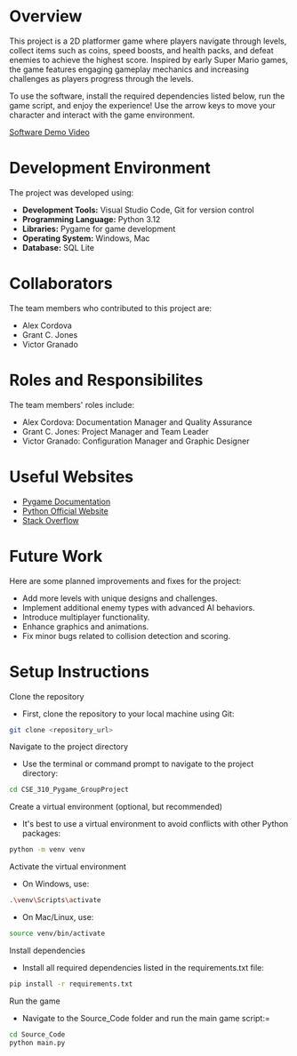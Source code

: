 # Overview

This project is a 2D platformer game where players navigate through levels, collect items such as coins, speed boosts, and health packs, and defeat enemies to achieve the highest score. Inspired by early Super Mario games, the game features engaging gameplay mechanics and increasing challenges as players progress through the levels.

To use the software, install the required dependencies listed below, run the game script, and enjoy the experience! Use the arrow keys to move your character and interact with the game environment.

[Software Demo Video](http://youtube.link.goes.here)

# Development Environment

The project was developed using:
- **Development Tools:** Visual Studio Code, Git for version control
- **Programming Language:** Python 3.12
- **Libraries:** Pygame for game development
- **Operating System:** Windows, Mac
- **Database:** SQL Lite 

# Collaborators

The team members who contributed to this project are:
- Alex Cordova 
- Grant C. Jones
- Victor Granado

# Roles and Responsibilites 

The team members' roles include: 
- Alex Cordova: Documentation Manager and Quality Assurance 
- Grant C. Jones: Project Manager and Team Leader 
- Victor Granado: Configuration Manager and Graphic Designer 

# Useful Websites

* [Pygame Documentation](https://www.pygame.org/docs/)
* [Python Official Website](https://www.python.org/)
* [Stack Overflow](https://stackoverflow.com/)

# Future Work

Here are some planned improvements and fixes for the project:
* Add more levels with unique designs and challenges.
* Implement additional enemy types with advanced AI behaviors.
* Introduce multiplayer functionality.
* Enhance graphics and animations.
* Fix minor bugs related to collision detection and scoring.

# Setup Instructions

Clone the repository
* First, clone the repository to your local machine using Git:

```bash
git clone <repository_url>
```
Navigate to the project directory
* Use the terminal or command prompt to navigate to the project directory:

```bash
cd CSE_310_Pygame_GroupProject
```
Create a virtual environment (optional, but recommended)
* It's best to use a virtual environment to avoid conflicts with other Python packages:
```bash
python -m venv venv
```
Activate the virtual environment

* On Windows, use:
```bash
.\venv\Scripts\activate
```
* On Mac/Linux, use:
```bash
source venv/bin/activate
```
Install dependencies
* Install all required dependencies listed in the requirements.txt file:
```bash
pip install -r requirements.txt
```
Run the game
* Navigate to the Source_Code folder and run the main game script:=
```bash
cd Source_Code
python main.py
```

